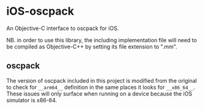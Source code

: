 iOS-oscpack
===========

An Objective-C interface to oscpack for iOS.

NB. in order to use this library, the including implementation file will need
to be compiled as Objective-C++ by setting its file extension to ".mm".

oscpack
-------

The version of oscpack included in this project is modified from the original
to check for `__arm64__` definition in the same places it looks for
`__x86_64__`. These issues will only surface when running on a device because
the iOS simulator is x86-64.
